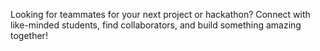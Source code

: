 Looking for teammates for your next project or hackathon? Connect with like-minded students, find collaborators, and build something amazing together!
